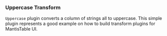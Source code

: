 ### Uppercase Transform

`Uppercase` plugin converts a column of strings all to uppercase. This simple plugin represents a good example on how to build transform plugins for MantisTable UI.
